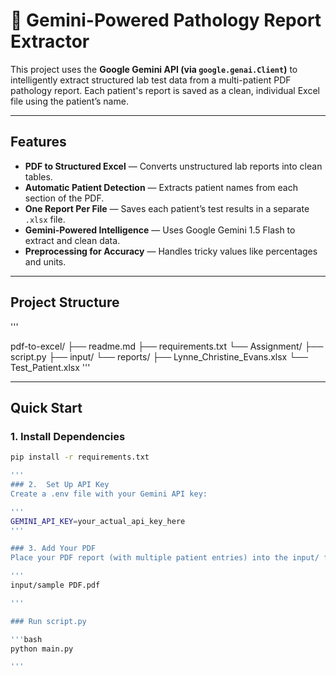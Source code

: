 # 🧬 Gemini-Powered Pathology Report Extractor

This project uses the **Google Gemini API (via `google.genai.Client`)** to intelligently extract structured lab test data from a multi-patient PDF pathology report. Each patient's report is saved as a clean, individual Excel file using the patient’s name.

---

## Features

- **PDF to Structured Excel** — Converts unstructured lab reports into clean tables.
- **Automatic Patient Detection** — Extracts patient names from each section of the PDF.
- **One Report Per File** — Saves each patient’s test results in a separate `.xlsx` file.
- **Gemini-Powered Intelligence** — Uses Google Gemini 1.5 Flash to extract and clean data.
- **Preprocessing for Accuracy** — Handles tricky values like percentages and units.

---

##  Project Structure

'''

pdf-to-excel/
    ├── readme.md
    ├── requirements.txt
    └── Assignment/
        ├── script.py
        ├── input/
        └── reports/
            ├── Lynne_Christine_Evans.xlsx
            └── Test_Patient.xlsx
'''


---

## Quick Start

### 1. Install Dependencies

```bash
pip install -r requirements.txt

'''
### 2.  Set Up API Key
Create a .env file with your Gemini API key:

'''
GEMINI_API_KEY=your_actual_api_key_here
'''

### 3. Add Your PDF
Place your PDF report (with multiple patient entries) into the input/ folder, for example:

'''
input/sample PDF.pdf

'''

### Run script.py

'''bash
python main.py

'''